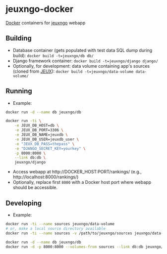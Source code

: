 # jeuxngo-docker

[Docker](https://docker.com) containers for [jeuxngo](https://github.com/marthjod/jeuxngo) webapp

## Building

- Database container (gets populated with test data SQL dump during build):
`docker build -t=jeuxngo/db db/`
- Django framework container:
`docker build -t=jeuxngo/django django/`
- Optionally, for development: data volume containing app's sources (cloned from [JEUX](https://github.com/marthjod/jeux)):
`docker build -t=jeuxngo/data-volume data-volume/`

## Running


- Example:

```bash
docker run -d --name db jeuxngo/db

docker run -ti \
	-e JEUX_DB_HOST=db \
	-e JEUX_DB_PORT=3306 \
	-e JEUX_DB_NAME=jeuxdb \
	-e JEUX_DB_USER=jeuxdb_user \
	-e "JEUX_DB_PASS=thepass" \
	-e "DJANGO_SECRET_KEY=yourkey" \
	-p 8000:8000 \
	--link db:db \
	jeuxngo/django
```

- Access webapp at http://DOCKER_HOST:PORT/rankings/ (e.g., http://localhost:8000/rankings/)
- Optionally, replace first `8000` with a Docker host port where webapp should be accessible.

## Developing

- Example:

```bash
docker run -ti --name sources jeuxngo/data-volume
# or, make a local source directory available
docker run -ti --name sources -v /path/to/jeuxngo/sources jeuxngo/data-volume

docker run -d --name db jeuxngo/db
docker run -d -p 8000:8000 --volumes-from sources --link db:db jeuxngo/django
```





